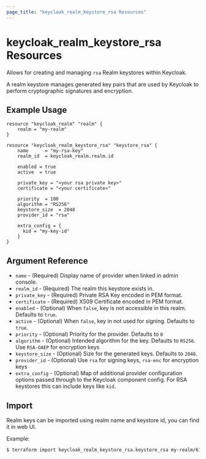 ```yaml
---
page_title: "keycloak_realm_keystore_rsa Resources"
---
```


# keycloak\_realm\_keystore\_rsa Resources

Allows for creating and managing `rsa` Realm keystores within Keycloak.

A realm keystore manages generated key pairs that are used by Keycloak to perform cryptographic signatures and encryption.

## Example Usage

```hcl
resource "keycloak_realm" "realm" {
	realm = "my-realm"
}

resource "keycloak_realm_keystore_rsa" "keystore_rsa" {
	name      = "my-rsa-key"
	realm_id  = keycloak_realm.realm.id

	enabled = true
	active  = true

	private_key = "<your rsa private key>"
	certificate = "<your certificate>"

	priority  = 100
	algorithm = "RS256"
	keystore_size  = 2048
	provider_id = "rsa"

    extra_config = {
      kid = "my-key-id"
    }
}
```

## Argument Reference

- `name` - (Required) Display name of provider when linked in admin console.
- `realm_id` - (Required) The realm this keystore exists in.
- `private_key` - (Required) Private RSA Key encoded in PEM format.
- `certificate` - (Required) X509 Certificate encoded in PEM format.
- `enabled` - (Optional) When `false`, key is not accessible in this realm. Defaults to `true`.
- `active` - (Optional) When `false`, key in not used for signing. Defaults to `true`.
- `priority` - (Optional) Priority for the provider. Defaults to `0`
- `algorithm` - (Optional) Intended algorithm for the key. Defaults to `RS256`. Use `RSA-OAEP` for encryption keys
- `keystore_size` - (Optional) Size for the generated keys. Defaults to `2048`.
- `provider_id` - (Optional) Use `rsa` for signing keys, `rsa-enc` for encryption keys
- `extra_config` - (Optional) Map of additional provider configuration options passed through to the Keycloak component config. For RSA keystores this can include keys like `kid`.

## Import

Realm keys can be imported using realm name and keystore id, you can find it in web UI.

Example:

```bash
$ terraform import keycloak_realm_keystore_rsa.keystore_rsa my-realm/618cfba7-49aa-4c09-9a19-2f699b576f0b
```
